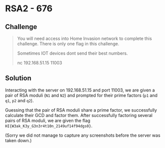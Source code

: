 # RSA2 - 676

## Challenge

>You will need access into Home Invasion network to complete this challenge. There is only one flag in this challenge.
>
>Sometimes IOT devices dont send their best numbers.
>
>nc 192.168.51.15 11003

## Solution

Interacting with the server on 192.168.51.15 and port 11003, we are given a pair of RSA moduli (`N1` and `N2`) and prompted for their prime factors (`p1` and `q1`, `p2` and `q2`).

Guessing that the pair of RSA moduli share a prime factor, we successfully calculate their GCD and factor them. After successfully factoring several pairs of RSA moduli, we are given the flag `HI{W3ak_K3y_G3n3r4t10n_2149uf14f94dgs0}`.

(Sorry we did not manage to capture any screenshots before the server was taken down.)

